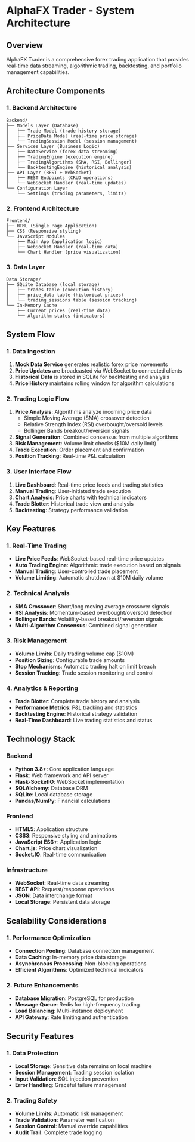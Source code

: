 # AlphaFX Trader - System Architecture

## Overview
AlphaFX Trader is a comprehensive forex trading application that provides real-time data streaming, algorithmic trading, backtesting, and portfolio management capabilities.

## Architecture Components

### 1. Backend Architecture
```
Backend/
├── Models Layer (Database)
│   ├── Trade Model (trade history storage)
│   ├── PriceData Model (real-time price storage)
│   └── TradingSession Model (session management)
├── Services Layer (Business Logic)
│   ├── DataService (forex data streaming)
│   ├── TradingEngine (execution engine)
│   ├── TradingAlgorithms (SMA, RSI, Bollinger)
│   └── BacktestingEngine (historical analysis)
├── API Layer (REST + WebSocket)
│   ├── REST Endpoints (CRUD operations)
│   └── WebSocket Handler (real-time updates)
└── Configuration Layer
    └── Settings (trading parameters, limits)
```

### 2. Frontend Architecture
```
Frontend/
├── HTML (Single Page Application)
├── CSS (Responsive styling)
└── JavaScript Modules
    ├── Main App (application logic)
    ├── WebSocket Handler (real-time data)
    └── Chart Handler (price visualization)
```

### 3. Data Layer
```
Data Storage/
├── SQLite Database (local storage)
│   ├── trades table (execution history)
│   ├── price_data table (historical prices)
│   └── trading_sessions table (session tracking)
└── In-Memory Cache
    ├── Current prices (real-time data)
    └── Algorithm states (indicators)
```

## System Flow

### 1. Data Ingestion
1. **Mock Data Service** generates realistic forex price movements
2. **Price Updates** are broadcasted via WebSocket to connected clients
3. **Historical Data** is stored in SQLite for backtesting and analysis
4. **Price History** maintains rolling window for algorithm calculations

### 2. Trading Logic Flow
1. **Price Analysis**: Algorithms analyze incoming price data
   - Simple Moving Average (SMA) crossover detection
   - Relative Strength Index (RSI) overbought/oversold levels
   - Bollinger Bands breakout/reversion signals
2. **Signal Generation**: Combined consensus from multiple algorithms
3. **Risk Management**: Volume limit checks ($10M daily limit)
4. **Trade Execution**: Order placement and confirmation
5. **Position Tracking**: Real-time P&L calculation

### 3. User Interface Flow
1. **Live Dashboard**: Real-time price feeds and trading statistics
2. **Manual Trading**: User-initiated trade execution
3. **Chart Analysis**: Price charts with technical indicators
4. **Trade Blotter**: Historical trade view and analysis
5. **Backtesting**: Strategy performance validation

## Key Features

### 1. Real-Time Trading
- **Live Price Feeds**: WebSocket-based real-time price updates
- **Auto Trading Engine**: Algorithmic trade execution based on signals
- **Manual Trading**: User-controlled trade placement
- **Volume Limiting**: Automatic shutdown at $10M daily volume

### 2. Technical Analysis
- **SMA Crossover**: Short/long moving average crossover signals
- **RSI Analysis**: Momentum-based overbought/oversold detection
- **Bollinger Bands**: Volatility-based breakout/reversion signals
- **Multi-Algorithm Consensus**: Combined signal generation

### 3. Risk Management
- **Volume Limits**: Daily trading volume cap ($10M)
- **Position Sizing**: Configurable trade amounts
- **Stop Mechanisms**: Automatic trading halt on limit breach
- **Session Tracking**: Trade session monitoring and control

### 4. Analytics & Reporting
- **Trade Blotter**: Complete trade history and analysis
- **Performance Metrics**: P&L tracking and statistics
- **Backtesting Engine**: Historical strategy validation
- **Real-Time Dashboard**: Live trading statistics and status

## Technology Stack

### Backend
- **Python 3.8+**: Core application language
- **Flask**: Web framework and API server
- **Flask-SocketIO**: WebSocket implementation
- **SQLAlchemy**: Database ORM
- **SQLite**: Local database storage
- **Pandas/NumPy**: Financial calculations

### Frontend
- **HTML5**: Application structure
- **CSS3**: Responsive styling and animations
- **JavaScript ES6+**: Application logic
- **Chart.js**: Price chart visualization
- **Socket.IO**: Real-time communication

### Infrastructure
- **WebSocket**: Real-time data streaming
- **REST API**: Request/response operations
- **JSON**: Data interchange format
- **Local Storage**: Persistent data storage

## Scalability Considerations

### 1. Performance Optimization
- **Connection Pooling**: Database connection management
- **Data Caching**: In-memory price data storage
- **Asynchronous Processing**: Non-blocking operations
- **Efficient Algorithms**: Optimized technical indicators

### 2. Future Enhancements
- **Database Migration**: PostgreSQL for production
- **Message Queue**: Redis for high-frequency trading
- **Load Balancing**: Multi-instance deployment
- **API Gateway**: Rate limiting and authentication

## Security Features

### 1. Data Protection
- **Local Storage**: Sensitive data remains on local machine
- **Session Management**: Trading session isolation
- **Input Validation**: SQL injection prevention
- **Error Handling**: Graceful failure management

### 2. Trading Safety
- **Volume Limits**: Automatic risk management
- **Trade Validation**: Parameter verification
- **Session Control**: Manual override capabilities
- **Audit Trail**: Complete trade logging